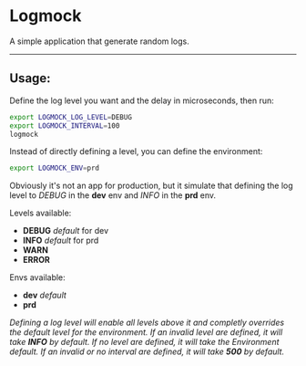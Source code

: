 # Logmock

A simple application that generate random logs.

------
Usage:
--
Define the log level you want and the delay in microseconds, then run:
```sh
export LOGMOCK_LOG_LEVEL=DEBUG
export LOGMOCK_INTERVAL=100
logmock
```

Instead of directly defining a level, you can define the environment:
```sh
export LOGMOCK_ENV=prd
```

Obviously it's not an app for production, but it simulate that defining the log level to *DEBUG* in the **dev** env and *INFO* in the **prd** env.

Levels available:

- **DEBUG** *default* for dev
- **INFO**  *default* for prd
- **WARN** 
- **ERROR**

Envs available:
- **dev** *default*
- **prd**

_Defining a log level will enable all levels above it and completly overrides the default level for the environment._
_If an invalid level are defined, it will take **INFO** by default._
_If no level are defined, it will take the Environment default._
_If an invalid or no interval are defined, it will take **500** by default._
